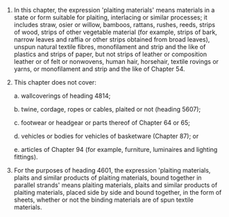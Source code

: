 1. In this chapter, the expression 'plaiting materials' means materials in a state or form suitable for plaiting, interlacing or similar processes; it includes straw, osier or willow, bamboos, rattans, rushes, reeds, strips of wood, strips of other vegetable material (for example, strips of bark, narrow leaves and raffia or other strips obtained from broad leaves), unspun natural textile fibres, monofilament and strip and the like of plastics and strips of paper, but not strips of leather or composition leather or of felt or nonwovens, human hair, horsehair, textile rovings or yarns, or monofilament and strip and the like of Chapter 54.

2. This chapter does not cover:

    a. wallcoverings of heading 4814;
    
    b. twine, cordage, ropes or cables, plaited or not (heading 5607);
    
    c. footwear or headgear or parts thereof of Chapter 64 or 65;
    
    d. vehicles or bodies for vehicles of basketware (Chapter 87); or
    
    e. articles of Chapter 94 (for example, furniture, luminaires and lighting fittings).

3. For the purposes of heading 4601, the expression 'plaiting materials, plaits and similar products of plaiting materials, bound together in parallel strands' means plaiting materials, plaits and similar products of plaiting materials, placed side by side and bound together, in the form of sheets, whether or not the binding materials are of spun textile materials.
